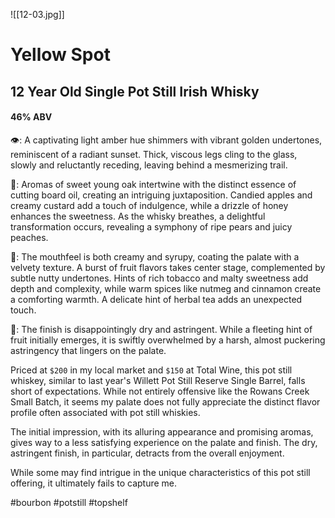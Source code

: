 ![[12-03.jpg]]
# Yellow Spot 
## 12 Year Old Single Pot Still Irish Whisky
#### 46% ABV

👁:  A captivating light amber hue shimmers with vibrant golden undertones, reminiscent of a radiant sunset. Thick, viscous legs cling to the glass, slowly and reluctantly receding, leaving behind a mesmerizing trail.

👃: Aromas of sweet young oak intertwine with the distinct essence of cutting board oil, creating an intriguing juxtaposition. Candied apples and creamy custard add a touch of indulgence, while a drizzle of honey enhances the sweetness. As the whisky breathes, a delightful transformation occurs, revealing a symphony of ripe pears and juicy peaches.

👅: The mouthfeel is both creamy and syrupy, coating the palate with a velvety texture. A burst of fruit flavors takes center stage, complemented by subtle nutty undertones. Hints of rich tobacco and malty sweetness add depth and complexity, while warm spices like nutmeg and cinnamon create a comforting warmth. A delicate hint of herbal tea adds an unexpected touch.

🏁: The finish is disappointingly dry and astringent. While a fleeting hint of fruit initially emerges, it is swiftly overwhelmed by a harsh, almost puckering astringency that lingers on the palate.

Priced at `$200` in my local market and `$150` at Total Wine, this pot still whiskey, similar to last year's Willett Pot Still Reserve Single Barrel, falls short of expectations. While not entirely offensive like the Rowans Creek Small Batch, it seems my palate does not fully appreciate the distinct flavor profile often associated with pot still whiskies.

The initial impression, with its alluring appearance and promising aromas, gives way to a less satisfying experience on the palate and finish. The dry, astringent finish, in particular, detracts from the overall enjoyment.

While some may find intrigue in the unique characteristics of this pot still offering, it ultimately fails to capture me.

#bourbon #potstill #topshelf